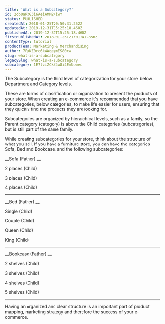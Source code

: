 ```yaml
---
title: 'What is a Subcategory?'
id: 2cb0aRkG3i6AeiAMM24iwY
status: PUBLISHED
createdAt: 2018-01-25T20:50:31.252Z
updatedAt: 2019-12-31T15:25:18.460Z
publishedAt: 2019-12-31T15:25:18.460Z
firstPublishedAt: 2018-01-25T21:01:41.856Z
contentType: tutorial
productTeam: Marketing & Merchandising
author: 7FpKZ0rc6k4WqeymES80cw
slug: what-is-a-subcategory
legacySlug: what-is-a-subcategory
subcategory: 1E7tziZCkY4w8i4EmUuwec
---
```


The Subcategory is the third level of categorization for your store, below Department and Category levels. 

These are forms of classification or organization to present the products of your store. When creating an e-commerce it's recommended that you have subcategories, below categories, to make life easier for users, ensuring that they quickly find the products they are looking for.

Subcategories are organized by hierarchical levels, such as a family, so the Parent category (category) is above the Child categories (subcategories), but is still part of the same family.

While creating subcategories for your store, think about the structure of what you sell. If you have a furniture store, you can have the categories Sofa, Bed and Bookcase, and the following subcategories:

__Sofa (Father) __

2 places (Child)

3 places (Child)

4 places (Child)

---

__Bed (Father) __

Single (Child)

Couple (Child)

Queen (Child)

King (Child)

---

__Bookcase (Father) __

2 shelves (Child)

3 shelves (Child)

4 shelves (Child)

5 shelves (Child)

---

Having an organized and clear structure is an important part of product mapping, marketing strategy and therefore the success of your e-commerce.
